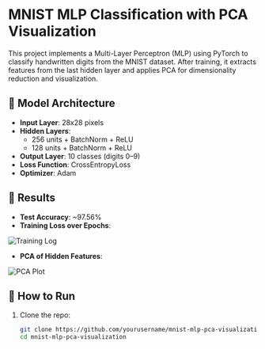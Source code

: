 # MNIST MLP Classification with PCA Visualization

This project implements a Multi-Layer Perceptron (MLP) using PyTorch to classify handwritten digits from the MNIST dataset. After training, it extracts features from the last hidden layer and applies PCA for dimensionality reduction and visualization.

## 🔧 Model Architecture

- **Input Layer**: 28x28 pixels
- **Hidden Layers**:
  - 256 units + BatchNorm + ReLU
  - 128 units + BatchNorm + ReLU
- **Output Layer**: 10 classes (digits 0–9)
- **Loss Function**: CrossEntropyLoss
- **Optimizer**: Adam

## 🧪 Results

- **Test Accuracy**: ~97.56%  
- **Training Loss over Epochs**:

![Training Log](![image](https://github.com/user-attachments/assets/47b196c9-6090-4dc5-979e-456eb95cdb61))

- **PCA of Hidden Features**:

![PCA Plot](![image](https://github.com/user-attachments/assets/0fd18df9-917d-4de1-bde3-be8d98dafe8a))

## 📁 How to Run

1. Clone the repo:
   ```bash
   git clone https://github.com/yourusername/mnist-mlp-pca-visualization.git
   cd mnist-mlp-pca-visualization
